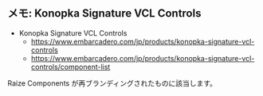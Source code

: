 ## メモ: Konopka Signature VCL Controls


* Konopka Signature VCL Controls
  * https://www.embarcadero.com/jp/products/konopka-signature-vcl-controls
  * https://www.embarcadero.com/jp/products/konopka-signature-vcl-controls/component-list

Raize Components が再ブランディングされたものに該当します。
